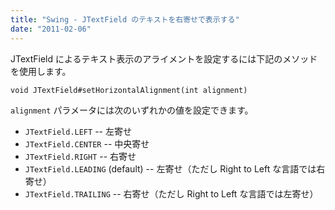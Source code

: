 ```yaml
---
title: "Swing - JTextField のテキストを右寄せで表示する"
date: "2011-02-06"
---
```


JTextField によるテキスト表示のアライメントを設定するには下記のメソッドを使用します。

~~~
void JTextField#setHorizontalAlignment(int alignment)
~~~

`alignment` パラメータには次のいずれかの値を設定できます。

- `JTextField.LEFT` -- 左寄せ
- `JTextField.CENTER` -- 中央寄せ
- `JTextField.RIGHT` -- 右寄せ
- `JTextField.LEADING` (default) -- 左寄せ（ただし Right to Left な言語では右寄せ）
- `JTextField.TRAILING` -- 右寄せ（ただし Right to Left な言語では左寄せ）

